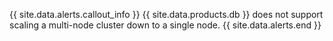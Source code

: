 {{ site.data.alerts.callout_info }}
{{  site.data.products.db  }} does not support scaling a multi-node cluster down to a single node.
{{ site.data.alerts.end }}
